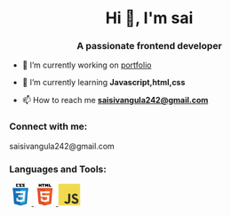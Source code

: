 <h1 align="center">Hi 👋, I'm sai</h1>
<h3 align="center">A passionate frontend developer</h3>

- 🔭 I’m currently working on [portfolio](portfolio-521sai.vercel.app/)

- 🌱 I’m currently learning **Javascript,html,css**

- 📫 How to reach me **saisivangula242@gmail.com**

<h3 align="left">Connect with me:</h3><p>saisivangula242@gmail.com</p>
<p align="left">
</p>

<h3 align="left">Languages and Tools:</h3>
<p align="left"> <a href="https://www.w3schools.com/css/" target="_blank" rel="noreferrer"> <img src="https://raw.githubusercontent.com/devicons/devicon/master/icons/css3/css3-original-wordmark.svg" alt="css3" width="40" height="40"/> </a> <a href="https://www.w3.org/html/" target="_blank" rel="noreferrer"> <img src="https://raw.githubusercontent.com/devicons/devicon/master/icons/html5/html5-original-wordmark.svg" alt="html5" width="40" height="40"/> </a> <a href="https://developer.mozilla.org/en-US/docs/Web/JavaScript" target="_blank" rel="noreferrer"> <img src="https://raw.githubusercontent.com/devicons/devicon/master/icons/javascript/javascript-original.svg" alt="javascript" width="40" height="40"/> </a> </p>

